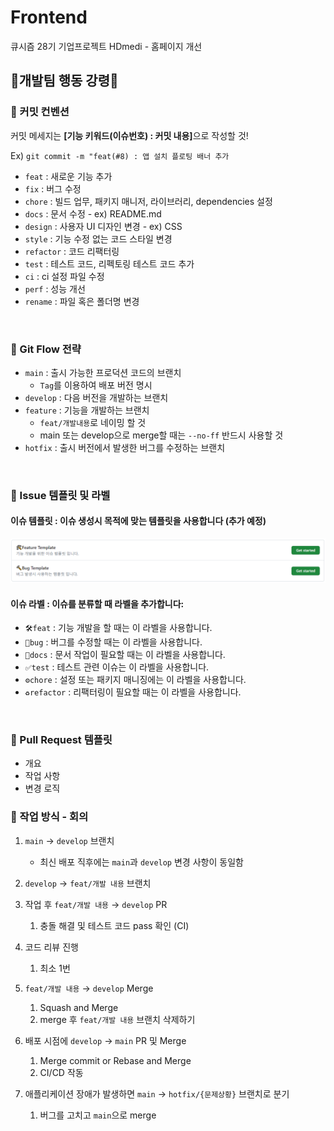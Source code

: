 # Frontend

큐시즘 28기 기업프로젝트 HDmedi - 홈페이지 개선

## 📢개발팀 행동 강령📢

### 📕 커밋 컨벤션

커밋 메세지는 <b>[기능 키워드(이슈번호) : 커밋 내용]</b>으로 작성할 것!

Ex) `git commit -m "feat(#8) : 앱 설치 플로팅 배너 추가 `


- `feat` : 새로운 기능 추가
- `fix` : 버그 수정
- `chore` : 빌드 업무, 패키지 매니저, 라이브러리, dependencies 설정
- `docs` : 문서 수정 - ex) README.md
- `design` : 사용자 UI 디자인 변경 - ex) CSS
- `style` : 기능 수정 없는 코드 스타일 변경
- `refactor` : 코드 리팩터링
- `test` : 테스트 코드, 리펙토링 테스트 코드 추가
- `ci` : ci 설정 파일 수정
- `perf` : 성능 개선
- `rename` : 파일 혹은 폴더명 변경

<br>

### 📙 Git Flow 전략

- `main` : 출시 가능한 프로덕션 코드의 브랜치
  - `Tag`를 이용하여 배포 버전 명시
- `develop` : 다음 버전을 개발하는 브랜치
- `feature` : 기능을 개발하는 브랜치
  - `feat/개발내용`로 네이밍 할 것
  - main 또는 develop으로 merge할 때는 `--no-ff` 반드시 사용할 것
- `hotfix` : 출시 버전에서 발생한 버그를 수정하는 브랜치

<br>

### 📒 Issue 템플릿 및 라벨

#### 이슈 템플릿 : 이슈 생성시 목적에 맞는 템플릿을 사용합니다 (추가 예정)

![이슈 템플릿 이미지](./.github/image.png)

#### 이슈 라벨 : 이슈를 분류할 때 라벨을 추가합니다:

- `🛠feat` : 기능 개발을 할 때는 이 라벨을 사용합니다.
- `🔨bug` : 버그를 수정할 때는 이 라벨을 사용합니다.
- `📃docs` : 문서 작업이 필요할 때는 이 라벨을 사용합니다.
- `✅test` : 테스트 관련 이슈는 이 라벨을 사용합니다.
- `⚙chore` : 설정 또는 패키지 매니징에는 이 라벨을 사용합니다.
- `♻refactor` : 리팩터링이 필요할 때는 이 라벨을 사용합니다.

<br>

### 📗 Pull Request 템플릿

- 개요
- 작업 사항
- 변경 로직


### 📘 작업 방식 - 회의

1. `main` → `develop` 브랜치
   - 최신 배포 직후에는 `main`과 `develop` 변경 사항이 동일함
2. `develop` → `feat/개발 내용` 브랜치
3. 작업 후 `feat/개발 내용` → `develop` PR

   1. 충돌 해결 및 테스트 코드 pass 확인 (CI)
4. 코드 리뷰 진행
   1. 최소 1번
5. `feat/개발 내용` → `develop` Merge
   1. Squash and Merge
   2. merge 후 `feat/개발 내용` 브랜치 삭제하기
6. 배포 시점에 `develop` → `main` PR 및 Merge
   1. Merge commit or Rebase and Merge
   2. CI/CD 작동
7. 애플리케이션 장애가 발생하면 `main` → `hotfix/{문제상황}` 브랜치로 분기
   1. 버그를 고치고 `main`으로 merge
